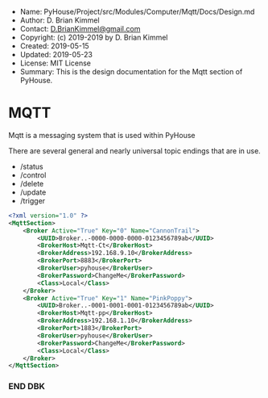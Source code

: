 * Name:      PyHouse/Project/src/Modules/Computer/Mqtt/Docs/Design.md
* Author:    D. Brian Kimmel
* Contact:   D.BrianKimmel@gmail.com
* Copyright: (c) 2019-2019 by D. Brian Kimmel
* Created:   2019-05-15
* Updated:   2019-05-23
* License:   MIT License
* Summary:   This is the design documentation for the Mqtt section of PyHouse.


# MQTT

Mqtt is a messaging system that is used within PyHouse

There are several general and nearly universal topic endings that are in use.
* /status
* /control
* /delete
* /update
* /trigger

```xml
<?xml version="1.0" ?>
<MqttSection>
	<Broker Active="True" Key="0" Name="CannonTrail">
		<UUID>Broker..-0000-0000-0000-0123456789ab</UUID>
		<BrokerHost>Mqtt-Ct</BrokerHost>
		<BrokerAddress>192.168.9.10</BrokerAddress>
		<BrokerPort>8883</BrokerPort>
		<BrokerUser>pyhouse</BrokerUser>
		<BrokerPassword>ChangeMe</BrokerPassword>
		<Class>Local</Class>
	</Broker>
	<Broker Active="True" Key="1" Name="PinkPoppy">
		<UUID>Broker..-0001-0001-0001-0123456789ab</UUID>
		<BrokerHost>Mqtt-pp</BrokerHost>
		<BrokerAddress>192.168.1.10</BrokerAddress>
		<BrokerPort>1883</BrokerPort>
		<BrokerUser>pyhouse</BrokerUser>
		<BrokerPassword>ChangeMe</BrokerPassword>
		<Class>Local</Class>
	</Broker>
</MqttSection>
```

### END DBK
